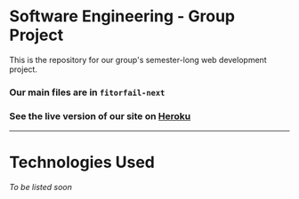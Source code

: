 # Software Engineering - Group Project
This is the repository for our group's semester-long web development project.

### Our main files are in `fitorfail-next`
### See the live version of our site on [Heroku](https://fit-or-fail.herokuapp.com/)

---

# Technologies Used

*To be listed soon*